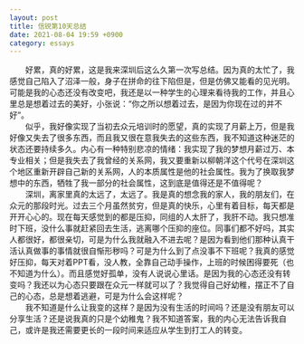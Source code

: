 ```yaml
---
layout: post
title: 信锐第10天总结
date: 2021-08-04 19:59 +0900
category: essays
---
```


&ensp;&ensp;&ensp;&ensp;好累，真的好累，这是我来深圳后这么久第一次写总结。因为真的太忙了，我感觉自己陷入了沼泽一般，身子在拼命的往下陷但是，但是仿佛又能看的见光明。可能是我的心态还没有改变吧，我还是以一种学生的心理来看待我的工作，并且心里总是想着过去的美好，小张说：“你之所以想着过去，是因为你现在过的并不好”。  
&ensp;&ensp;&ensp;&ensp;似乎，我好像实现了当初去众元培训时的愿望，真的实现了月薪上万，但是我好像又失去了很多东西，而且我又很在意我失去的这些东西，我不知道这种迷茫的状态还要持续多久。内心有一种特别悲凉的情绪：我实现了我的梦想月薪过万、本专业相关；但是我失去了我曾经的关系网，我又要重新以柳朝洋这个代号在深圳这个地区重新开辟自己新的关系网，人的本质属性是他的社会属性。我为了换取我梦想中的东西，牺牲了我一部分的社会属性，这到底是值得还是不值得呢？  
&ensp;&ensp;&ensp;&ensp;深圳，离家里真的太远了，太远了。我是真的想念我的家人，我的朋友们，在众元的那段时光。过去三个月虽然贫穷，但是真的快乐，心里有着目标，每天都是开开心心的。现在每天感觉到的都是压抑，同组的人太肝了，我肝不动。我只想准时下班，没什么事就赶紧回去生活，逃离哪个压抑的座位。同事们都不好吗，其实人都很好，都很亲切，可是为什么我就融入不进去呢？是因为看到他们那种认真干活认真做事的事情就很自惭形秽吗？可是为什么到了点没事不下班呢？我真的感觉好压抑，每天对着PPT看，没人教，全靠自己动手操作，上班的时候困得要死（也不知道为什么）。而且感觉好孤单，没有人说说心里话。是因为我的心态还没有转变吗？我还以为心态只要跟在众元一样就可以了？我觉得自己好幼稚，摆正不了自己的心态，总是想着逃避，可是为什么会这样呢？  
&ensp;&ensp;&ensp;&ensp;我不知道是什么让我变的这样？是因为没有生活的时间吗？还是没有朋友可以分享生活？还是说我真的只是个幼稚鬼？我不知道答案，我的内心无法告诉我自己，或许是我还需要更长的一段时间来适应从学生到打工人的转变。
